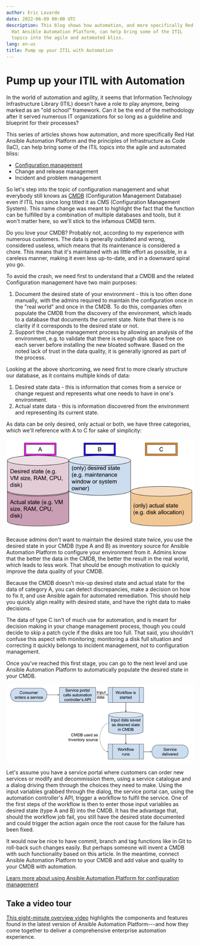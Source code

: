 ```yaml
---
author: Eric Lavarde
date: 2022-06-09 00:00 UTC
description: This blog shows how automation, and more specifically Red
  Hat Ansible Automation Platform, can help bring some of the ITIL
  topics into the agile and automated bliss.
lang: en-us
title: Pump up your ITIL with Automation
---
```


# Pump up your ITIL with Automation

In the world of automation and agility, it seems that Information
Technology Infrastructure Library (ITIL) doesn't have a role to play
anymore, being marked as an "old school" framework. Can it be the end of
the methodology after it served numerous IT organizations for so long as
a guideline and blueprint for their processes?

This series of articles shows how automation, and more specifically Red
Hat Ansible Automation Platform and the principles of Infrastructure as
Code (IaC), can help bring some of the ITIL topics into the agile and
automated bliss:

-   [Configuration management](https://www.redhat.com/en/technologies/management/ansible/configuration-management)
-   Change and release management
-   Incident and problem management

So let's step into the topic of configuration management and what
everybody still knows as
[CMDB](https://www.redhat.com/en/technologies/management/ansible/configuration-management)
(Configuration Management Database) even if ITIL has since long titled
it as CMS (Configuration Management System). This name change was meant
to highlight the fact that the function can be fulfilled by a
combination of multiple databases and tools, but it won't matter here,
so we'll stick to the infamous CMDB term.

Do you love your CMDB? Probably not, according to my experience with
numerous customers. The data is generally outdated and wrong, considered
useless, which means that its maintenance is considered a chore. This
means that it's maintained with as little effort as possible, in a
careless manner, making it even less up-to-date, and in a downward
spiral you go.

To avoid the crash, we need first to understand that a CMDB and the
related Configuration management have two main purposes:

1.  Document the desired state of your environment - this is too often
    done manually, with the admins required to maintain the
    configuration once in the "real world" and once in the CMDB. To do
    this, companies often populate the CMDB from the discovery of the
    environment, which leads to a database that documents the current
    state. Note that there is no clarity if it corresponds to the
    desired state or not.
2.  Support the change management process by allowing an analysis of the
    environment, e.g. to validate that there is enough disk space free
    on each server before installing the new bloated software. Based on
    the noted lack of trust in the data quality, it is generally ignored
    as part of the process.

Looking at the above shortcoming, we need first to more clearly
structure our database, as it contains multiple kinds of data:

1.  Desired state data - this is information that comes from a service
    or change request and represents what one needs to have in one's
    environment.
2.  Actual state data - this is information discovered from the
    environment and representing its current state.

As data can be only desired, only actual or both, we have three
categories, which we'll reference with A to C for sake of simplicity:

![database category diagram](/images/posts/archive/database-category-diagram.png)

Because admins don't want to maintain the desired state twice, you use
the desired state in your CMDB (type A and B) as inventory source for
Ansible Automation Platform to configure your environment from it.
Admins know that the better the data in the CMDB, the better the result
in the real world, which leads to less work. That should be enough
motivation to quickly improve the data quality of your CMDB.

Because the CMDB doesn't mix-up desired state and actual state for the
data of category A, you can detect discrepancies, make a decision on how
to fix it, and use Ansible again for automated remediation. This should
help you quickly align reality with desired state, and have the right
data to make decisions.

The data of type C isn't of much use for automation, and is meant for
decision making in your change management process, though you could
decide to skip a patch cycle if the disks are too full. That said, you
shouldn't confuse this aspect with monitoring; monitoring a disk full
situation and correcting it quickly belongs to incident management, not
to configuration management.

Once you've reached this first stage, you can go to the next level and
use Ansible Automation Platform to automatically populate the desired
state in your CMDB.

![database population](/images/posts/archive/database-population-diagram.png)

Let\'s assume you have a service portal where customers can order new
services or modify and decommission them, using a service catalogue and
a dialog driving them through the choices they need to make. Using the
input variables grabbed through the dialog, the service portal can,
using the automation controller's API, trigger a workflow to fulfil the
service. One of the first steps of the workflow is then to enter those
input variables as desired state (type A and B) into the CMDB. It has
the advantage that, should the workflow job fail, you still have the
desired state documented and could trigger the action again once the
root cause for the failure has been fixed.

It would now be nice to have commit, branch and tag functions like in
Git to roll-back such changes easily. But perhaps someone will invent a
CMDB with such functionality based on this article. In the meantime,
connect Ansible Automation Platform to your CMDB and add value and
quality to your CMDB with automation.

[Learn more about using Ansible Automation Platform for configuration
management](https://www.redhat.com/en/technologies/management/ansible/configuration-management)

## Take a video tour

[This eight-minute overview video](https://youtu.be/7GJjhZoYEus) highlights the components and
features found in the latest version of Ansible Automation
Platform---and how they come together to deliver a comprehensive
enterprise automation experience.

